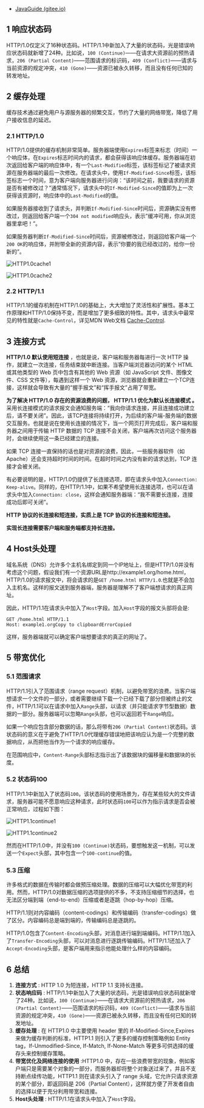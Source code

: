 - [JavaGuide (gitee.io)](https://snailclimb.gitee.io/javaguide/#/./docs/cs-basics/network/http1.0&http1.1)

## 1 响应状态码

HTTP/1.0仅定义了16种状态码。HTTP/1.1中新加入了大量的状态码，光是错误响应状态码就新增了24种。比如说，`100 (Continue)`——在请求大资源前的预热请求，`206 (Partial Content)`——范围请求的标识码，`409 (Conflict)`——请求与当前资源的规定冲突，`410 (Gone)`——资源已被永久转移，而且没有任何已知的转发地址。

## 2 缓存处理

缓存技术通过避免用户与源服务器的频繁交互，节约了大量的网络带宽，降低了用户接收信息的延迟。

### 2.1 HTTP/1.0

HTTP/1.0提供的缓存机制非常简单。服务器端使用`Expires`标签来标志（时间）一个响应体，在`Expires`标志时间内的请求，都会获得该响应体缓存。服务器端在初次返回给客户端的响应体中，有一个`Last-Modified`标签，该标签标记了被请求资源在服务器端的最后一次修改。在请求头中，使用`If-Modified-Since`标签，该标签标志一个时间，意为客户端向服务器进行问询：“该时间之前，我要请求的资源是否有被修改过？”通常情况下，请求头中的`If-Modified-Since`的值即为上一次获得该资源时，响应体中的`Last-Modified`的值。

如果服务器接收到了请求头，并判断`If-Modified-Since`时间后，资源确实没有修改过，则返回给客户端一个`304 not modified`响应头，表示”缓冲可用，你从浏览器里拿吧！”。

如果服务器判断`If-Modified-Since`时间后，资源被修改过，则返回给客户端一个`200 OK`的响应体，并附带全新的资源内容，表示”你要的我已经改过的，给你一份新的”。

![HTTP1.0cache1](https://snailclimb.gitee.io/javaguide/docs/cs-basics/network/images/http&https/HTTP1.0cache1.png)

![HTTP1.0cache2](https://snailclimb.gitee.io/javaguide/docs/cs-basics/network/images/http&https/HTTP1.0cache2.png)

### 2.2 HTTP/1.1

HTTP/1.1的缓存机制在HTTP/1.0的基础上，大大增加了灵活性和扩展性。基本工作原理和HTTP/1.0保持不变，而是增加了更多细致的特性。其中，请求头中最常见的特性就是`Cache-Control`，详见MDN Web文档 [Cache-Control](https://developer.mozilla.org/zh-CN/docs/Web/HTTP/Headers/Cache-Control).

## 3 连接方式

**HTTP/1.0 默认使用短连接** ，也就是说，客户端和服务器每进行一次 HTTP 操作，就建立一次连接，任务结束就中断连接。当客户端浏览器访问的某个 HTML 或其他类型的 Web 页中包含有其他的 Web 资源（如 JavaScript 文件、图像文件、CSS 文件等），每遇到这样一个 Web 资源，浏览器就会重新建立一个TCP连接，这样就会导致有大量的“握手报文”和“挥手报文”占用了带宽。

**为了解决 HTTP/1.0 存在的资源浪费的问题， HTTP/1.1 优化为默认长连接模式 。** 采用长连接模式的请求报文会通知服务端：“我向你请求连接，并且连接成功建立后，请不要关闭”。因此，该TCP连接将持续打开，为后续的客户端-服务端的数据交互服务。也就是说在使用长连接的情况下，当一个网页打开完成后，客户端和服务器之间用于传输 HTTP 数据的 TCP 连接不会关闭，客户端再次访问这个服务器时，会继续使用这一条已经建立的连接。

如果 TCP 连接一直保持的话也是对资源的浪费，因此，一些服务器软件（如 Apache）还会支持超时时间的时间。在超时时间之内没有新的请求达到，TCP 连接才会被关闭。

有必要说明的是，HTTP/1.0仍提供了长连接选项，即在请求头中加入`Connection: Keep-alive`。同样的，在HTTP/1.1中，如果不希望使用长连接选项，也可以在请求头中加入`Connection: close`，这样会通知服务器端：“我不需要长连接，连接成功后即可关闭”。

**HTTP 协议的长连接和短连接，实质上是 TCP 协议的长连接和短连接。**

**实现长连接需要客户端和服务端都支持长连接。**

## 4 Host头处理

域名系统（DNS）允许多个主机名绑定到同一个IP地址上，但是HTTP/1.0并没有考虑这个问题，假设我们有一个资源URL是http://example1.org/home.html，HTTP/1.0的请求报文中，将会请求的是`GET /home.html HTTP/1.0`.也就是不会加入主机名。这样的报文送到服务器端，服务器是理解不了客户端想请求的真正网址。

因此，HTTP/1.1在请求头中加入了`Host`字段。加入`Host`字段的报文头部将会是:

```
GET /home.html HTTP/1.1
Host: example1.orgCopy to clipboardErrorCopied
```

这样，服务器端就可以确定客户端想要请求的真正的网址了。

## 5 带宽优化

### 5.1 范围请求

HTTP/1.1引入了范围请求（range request）机制，以避免带宽的浪费。当客户端想请求一个文件的一部分，或者需要继续下载一个已经下载了部分但被终止的文件，HTTP/1.1可以在请求中加入`Range`头部，以请求（并只能请求字节型数据）数据的一部分。服务器端可以忽略`Range`头部，也可以返回若干`Range`响应。

如果一个响应包含部分数据的话，那么将带有`206 (Partial Content)`状态码。该状态码的意义在于避免了HTTP/1.0代理缓存错误地把该响应认为是一个完整的数据响应，从而把他当作为一个请求的响应缓存。

在范围响应中，`Content-Range`头部标志指示出了该数据块的偏移量和数据块的长度。

### 5.2 状态码100

HTTP/1.1中新加入了状态码`100`。该状态码的使用场景为，存在某些较大的文件请求，服务器可能不愿意响应这种请求，此时状态码`100`可以作为指示请求是否会被正常响应，过程如下图：

![HTTP1.1continue1](https://snailclimb.gitee.io/javaguide/docs/cs-basics/network/images/http&https/HTTP1.1continue1.png)

![HTTP1.1continue2](https://snailclimb.gitee.io/javaguide/docs/cs-basics/network/images/http&https/HTTP1.1continue2.png)

然而在HTTP/1.0中，并没有`100 (Continue)`状态码，要想触发这一机制，可以发送一个`Expect`头部，其中包含一个`100-continue`的值。

### 5.3 压缩

许多格式的数据在传输时都会做预压缩处理。数据的压缩可以大幅优化带宽的利用。然而，HTTP/1.0对数据压缩的选项提供的不多，不支持压缩细节的选择，也无法区分端到端（end-to-end）压缩或者是逐跳（hop-by-hop）压缩。

HTTP/1.1则对内容编码（content-codings）和传输编码（transfer-codings）做了区分。内容编码总是端到端的，传输编码总是逐跳的。

HTTP/1.0包含了`Content-Encoding`头部，对消息进行端到端编码。HTTP/1.1加入了`Transfer-Encoding`头部，可以对消息进行逐跳传输编码。HTTP/1.1还加入了`Accept-Encoding`头部，是客户端用来指示他能处理什么样的内容编码。

## 6 总结

1. **连接方式** : HTTP 1.0 为短连接，HTTP 1.1 支持长连接。
2. **状态响应码** : HTTP/1.1中新加入了大量的状态码，光是错误响应状态码就新增了24种。比如说，`100 (Continue)`——在请求大资源前的预热请求，`206 (Partial Content)`——范围请求的标识码，`409 (Conflict)`——请求与当前资源的规定冲突，`410 (Gone)`——资源已被永久转移，而且没有任何已知的转发地址。
3. **缓存处理** : 在 HTTP1.0 中主要使用 header 里的 If-Modified-Since,Expires 来做为缓存判断的标准，HTTP1.1 则引入了更多的缓存控制策略例如 Entity tag，If-Unmodified-Since, If-Match, If-None-Match 等更多可供选择的缓存头来控制缓存策略。
4. **带宽优化及网络连接的使用** :HTTP1.0 中，存在一些浪费带宽的现象，例如客户端只是需要某个对象的一部分，而服务器却将整个对象送过来了，并且不支持断点续传功能，HTTP1.1 则在请求头引入了 range 头域，它允许只请求资源的某个部分，即返回码是 206（Partial Content），这样就方便了开发者自由的选择以便于充分利用带宽和连接。
5. **Host头处理** : HTTP/1.1在请求头中加入了`Host`字段。